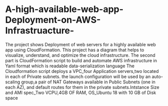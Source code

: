 # A-high-available-web-app-Deployment-on-AWS-Infrastruacture-
The project shows Deployment of web servers for a highly available web app using CloudFormation.
This project has a diagram that helps to visualize, understand, and optimize the cloud infrastructure.
The second part is CloudFormation script to build and automate AWS infrastructure in Yaml format which is readable data-serialization language
The Cloudformation script deploys a VPC_four Application servers,two located in each of Private subnets. 
the launch configuration will be used by an auto-scaling group,a pair of NAT Gateways available in Public Subnets (one in each AZ), 
and default routes for them in the private subnets.Intstance Size and AMI spec_Two VCPU,4GB OF RAM, OS_Ubuntu 18 with 10 GB of Disk space
